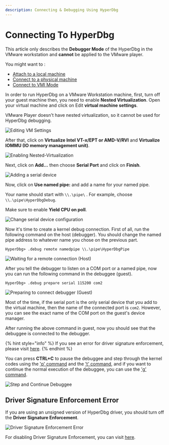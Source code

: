```yaml
---
description: Connecting & Debugging Using HyperDbg
---
```


# Connecting To HyperDbg

This article only describes the **Debugger Mode** of the HyperDbg in the VMware workstation and **cannot** be applied to the VMware player.

You might want to :

* [Attach to a local machine](https://docs.hyperdbg.org/getting-started/attach-to-hyperdbg/attach-to-local-machine)
* [Connect to a physical machine](https://docs.hyperdbg.org/getting-started/attach-to-hyperdbg/debug#physical-machine)
* [Connect to VMI Mode](https://docs.hyperdbg.org/getting-started/attach-to-hyperdbg/debug#connect-to-debuggee-vmi-mode)

In order to run HyperDbg on a VMware Workstation machine, first, turn off your guest machine then, you need to enable **Nested Virtualization**. Open your virtual machine and click on Edit **virtual machine settings**.

VMware Player doesn't have nested virtualization, so it cannot be used for HyperDbg debugging.

![Editing VM Settings](../../../../.gitbook/assets/vmware-debug1.png)

After that, click on **Virtualize Intel VT-x/EPT or AMD-V/RVI** and **Virtualize IOMMU (IO memory management unit)**.

![Enabling Nested-Virtualization](../../../../.gitbook/assets/vmware-debug2.png)

Next, click on **Add...** then choose **Serial Port** and click on **Finish**.

![Adding a serial device](../../../../.gitbook/assets/vmware-debug3.png)

Now, click on **Use named pipe:** and add a name for your named pipe.

Your name should start with `\\.\pipe\` . For example, choose `\\.\pipe\HyperDbgDebug`.

Make sure to enable **Yield CPU on poll**.

![Change serial device configuration](../../../../.gitbook/assets/vmware-debug4.png)

Now it's time to create a kernel debug connection. First of all, run the following command on the host (debugger). You should change the named pipe address to whatever name you chose on the previous part.

```
HyperDbg> .debug remote namedpipe \\.\pipe\HyperDbgPipe
```

![Waiting for a remote connection (Host)](../../../../.gitbook/assets/wait-on-namedpipe.png)

After you tell the debugger to listen on a COM port or a named pipe, now you can run the following command in the debuggee (guest).

```
HyperDbg> .debug prepare serial 115200 com2
```

![Preparing to connect debugger (Guest)](../../../../.gitbook/assets/prepare-to-connect-to-debugger.png)

Most of the time, if the serial port is the only serial device that you add to the virtual machine, then the name of the connected port is `com2`. However, you can see the exact name of the COM port on the guest's device manager.

After running the above command in guest, now you should see that the debuggee is connected to the debugger.

{% hint style="info" %}
If you see an error for driver signature enforcement, please visit [here](https://docs.hyperdbg.org/using-hyperdbg/kernel-mode-debugging/examples/beginning/connecting-to-hyperdbg#driver-signature-enforcement-error).
{% endhint %}

You can press **CTRL+C** to pause the debuggee and step through the kernel codes using the ['p' command](https://docs.hyperdbg.org/commands/debugging-commands/p) and the ['t' command](https://docs.hyperdbg.org/commands/debugging-commands/t), and if you want to continue the normal execution of the debuggee, you can use the ['g' command](https://docs.hyperdbg.org/commands/debugging-commands/g).

![Step and Continue Debuggee](../../../../.gitbook/assets/connected-to-debuggee.png)

## Driver Signature Enforcement Error

If you are using an unsigned version of HyperDbg driver, you should turn off the **Driver Signature Enforcement**.

![Driver Signature Enforcement Error](../../../../.gitbook/assets/driver-signature-enforcement-error.png)

For disabling Driver Signature Enforcement, you can visit [here](https://docs.hyperdbg.org/getting-started/build-and-install#disable-driver-signature-enforcement).
